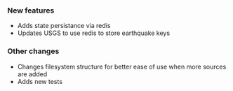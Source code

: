 <!-- Delete the sections that don't apply -->

### New features

- Adds state persistance via redis
- Updates USGS to use redis to store earthquake keys

### Other changes

- Changes filesystem structure for better ease of use when more sources are added
- Adds new tests
